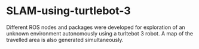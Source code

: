 # SLAM-using-turtlebot-3
Different ROS nodes and packages were developed for exploration of an unknown environment autonomously using a turltebot 3 robot. A map of the travelled area is also generated simultaneously.
